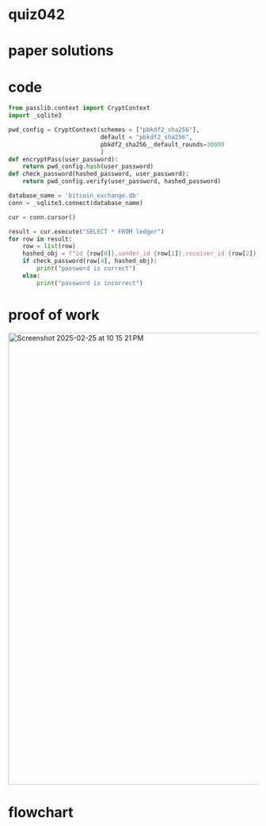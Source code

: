 # quiz042

# paper solutions

# code
```.py
from passlib.context import CryptContext
import _sqlite3

pwd_config = CryptContext(schemes = ["pbkdf2_sha256"],
                          default = "pbkdf2_sha256",
                          pbkdf2_sha256__default_rounds=30000
                          )
def encryptPass(user_password):
    return pwd_config.hash(user_password)
def check_password(hashed_password, user_password):
    return pwd_config.verify(user_password, hashed_password)

database_name = 'bitcoin_exchange.db'
conn = _sqlite3.connect(database_name)

cur = conn.cursor()

result = cur.execute("SELECT * FROM ledger")
for row in result:
    row = list(row)
    hashed_obj = f"id {row[0]},sender_id {row[1]},receiver_id {row[2]},amount {row[3]}"
    if check_password(row[4], hashed_obj):
        print("password is correct")
    else:
        print("password is incorrect")
```
# proof of work
<img width="913" alt="Screenshot 2025-02-25 at 10 15 21 PM" src="https://github.com/user-attachments/assets/a50a4636-225d-494f-bad2-1115aba35d97" />

# flowchart
